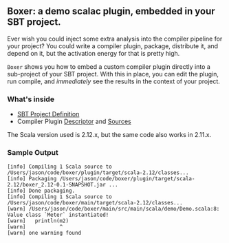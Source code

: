 ## Boxer: a demo scalac plugin, embedded in your SBT project.

Ever wish you could inject some extra analysis into the
compiler pipeline for your project? You could write a compiler
plugin, package, distribute it, and depend on it, but the
activation energy for that is pretty high.

`Boxer` shows you how to embed a custom compiler plugin
directly into a sub-project of your SBT project. With this
in place, you can edit the plugin, run compile, and *immediately*
see the results in the context of your project.

### What's inside

 - [SBT Project Definition](https://github.com/retronym/boxer/blob/master/project/build.scala)
 - Compiler Plugin [Descriptor](https://github.com/retronym/boxer/blob/master/plugin/src/main/resources/scalac-plugin.xml) and
[Sources](https://github.com/retronym/boxer/blob/master/plugin/src/main/scala/demo/DemoPlugin.scala)

The Scala version used is 2.12.x, but the same code also works in
2.11.x.

### Sample Output

    [info] Compiling 1 Scala source to /Users/jason/code/boxer/plugin/target/scala-2.12/classes...
    [info] Packaging /Users/jason/code/boxer/plugin/target/scala-2.12/boxer_2.12-0.1-SNAPSHOT.jar ...
    [info] Done packaging.
    [info] Compiling 1 Scala source to /Users/jason/code/boxer/main/target/scala-2.12/classes...
    [warn] /Users/jason/code/boxer/main/src/main/scala/demo/Demo.scala:8: Value class `Meter` instantiated!
    [warn]   println(m2)
    [warn]           ^
    [warn] one warning found
